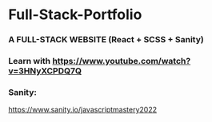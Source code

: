 # Full-Stack-Portfolio

### A FULL-STACK WEBSITE (React + SCSS + Sanity)
### Learn with https://www.youtube.com/watch?v=3HNyXCPDQ7Q

### Sanity:
https://www.sanity.io/javascriptmastery2022

